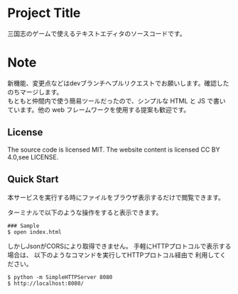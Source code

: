 # Project Title

三国志のゲームで使えるテキストエディタのソースコードです。

# Note

新機能、変更点などはdevブランチへプルリクエストでお願いします。確認したのちマージします。  
もともと仲間内で使う簡易ツールだったので、シンプルな HTML と JS で書いています。他の web フレームワークを使用する提案も歓迎です。

## License

The source code is licensed MIT. The website content is licensed CC BY 4.0,see LICENSE.

## Quick Start

本サービスを実行する時にファイルをブラウザ表示するだけで閲覧できます。

ターミナルで以下のような操作をすると表示できます。

``` 
### Sample
$ open index.html
```

しかしJsonがCORSにより取得できません。
手軽にHTTPプロトコルで表示する場合は、
以下のようなコマンドを実行してHTTPプロトコル経由で
利用してください。

```
$ python -m SimpleHTTPServer 8080
$ http://localhost:8080/
```
